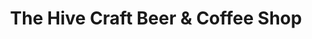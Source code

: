 ---
title: "The Hive Craft Beer & Coffee Shop"
url: /crowthorne/the-hive-craft-beer-und-coffee-shop/
shop: Spirituosen
---